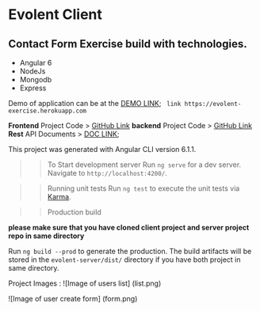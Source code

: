 # Evolent Client

## Contact Form Exercise build with technologies.
* Angular 6
* NodeJs
* Mongodb
* Express

Demo of application can be at the [DEMO LINK](https://evolent-exercise.herokuapp.com/);
 `` link https://evolent-exercise.herokuapp.com``

**Frontend** Project Code > [GitHub Link](https://github.com/meanMonk/evolent-client)
**backend** Project Code > [GitHub Link](https://github.com/meanMonk/evolent-server)
**Rest** API Documents > [DOC LINK](https://evolent-exercise.herokuapp.com/api-docs);
  
This project was generated with Angular CLI version 6.1.1.

>> To Start development server
Run `ng serve` for a dev server. Navigate to `http://localhost:4200/`.

>> Running unit tests
Run `ng test` to execute the unit tests via [Karma](https://karma-runner.github.io).

>> Production build

**__please make sure that you have cloned client project and server project repo in same directory__**

Run `ng build --prod` to generate the production. 
The build artifacts will be stored in the `evolent-server/dist/` directory if you have both project in same directory. 

Project Images : 
![Image of users list]
(list.png)

![Image of user create form]
(form.png)
